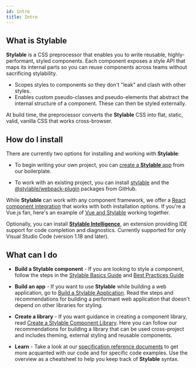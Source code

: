 ```yaml
---
id: intro
title: Intro
---
```


## What is Stylable

**Stylable** is a CSS preprocessor that enables you to write reusable, highly-performant, styled components. Each component exposes a style API that maps its internal parts so you can reuse components across teams without sacrificing stylability.

- Scopes styles to components so they don't "leak" and clash with other styles.
- Enables custom pseudo-classes and pseudo-elements that abstract the internal structure of a component. These can then be styled externally.

At build time, the preprocessor converts the **Stylable** CSS into flat, static, valid, vanilla CSS that works cross-browser.

## How do I install

There are currently two options for installing and working with **Stylable**:

- To begin writing your own project, you can [create a **Stylable** app](./install-configure.md) from our boilerplate.

- To work with an existing project, you can install [stylable](https://github.com/wix/stylable) and the [@stylable/webpack-plugin](https://github.com/wix/stylable/tree/master/packages/webpack-plugin) packages from GitHub.

While **Stylable** can work with any component framework, we offer a [React component integration](./react-integration.md) that works with both installation options. If you're a Vue.js fan, here's an example of [Vue and Stylable](https://github.com/wix-playground/stylable-vue-example) working together.

Optionally, you can install [**Stylable Intelligence**](./stylable-intelligence.md), an extension providing IDE support for code completion and diagnostics. Currently supported for only Visual Studio Code (version 1.18 and later).

## What can I do

- **Build a Stylable component** - If you are looking to style a component, follow the steps in the [Stylable Basics Guide](../guides/components-basics.md) and [Best Practices Guide](../guides/component-best-practices.md)

- **Build an app** - If you want to use **Stylable** while building a web application, go to [Build a Stylable Application](../guides/stylable-application.md). Read the steps and recommendations for building a performant web application that doesn't depend on other libraries for styling.

- **Create a library** - If you want guidance in creating a component library, read [Create a Stylable Component Library](../guides/stylable-component-library.md). Here you can follow our recommendations for building a library that can be used cross-project and includes theming, external styling and reusable components.

- **Learn** - Take a look at our [specification reference documents](../references/cheatsheet.md) to get more acquanted with our code and for specific code examples. Use the overview as a cheatsheet to help you keep track of **Stylable** syntax.
